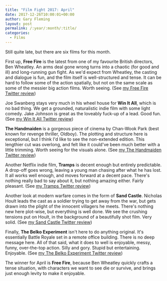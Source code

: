 ```yaml
---
title: "Film Fight 2017: April"
date: 2017-12-26T10:00:01+00:00
author: Gary Fleming
layout: post
permalink: /:year/:month/:title/
categories:
  - Films
---
```


Still quite late, but there are six films for this month.

First up, **Free Fire** is the latest from one of my favourite British directors, Ben Wheatley. An arms deal gone wrong turns into a chaotic (for good and ill) and long-running gun fight. As we'd expect from Wheatley, the casting and dialogue is fun, and the film itself is well-structured and tense. It can be hard to follow some of the action spatially, but not on the same scale as some of the messier big action films. Worth seeing. (See [my Free Fire Twitter review](https://twitter.com/garyfleming/status/848612676355883008))

Joe Swanberg stays very much in his wheel house for **Win It All**, which is no bad thing. We get a grounded, naturalistic indie film with some light comedy. Jake Johnson is great as the loveably fuck-up of a lead. Good fun. (See [my Win It All Twitter review](https://twitter.com/garyfleming/status/851450297813803008))

**The Handmaiden** is a gorgeous piece of cinema by Chan-Wook Park (best known for revenge thriller, Oldboy). The plotting and structure here is exceptional, but I think I'd like to see the non-extended edition. This lengthier cut was overlong, and felt like it could've been much better with a little trimming. Worth seeing for the visuals alone. (See [my The Handmaiden Twitter review](https://twitter.com/garyfleming/status/854378482117292032))

Another Netflix indie film, **Tramps** is decent enough but entirely predictable. A drop-off goes wrong, leaving a young man chasing after what he has lost. It all works well enough, and moves forward at a decent pace. There's nothing really bad to say about it, but nothing amazing either. Fairly pleasant. (See [my Tramps Twitter review](https://twitter.com/garyfleming/status/856627377580978176))

Another look at modern warfare comes in the form of **Sand Castle**. Nicholas Hoult leads the cast as a soldier trying to get away from the war, but gets drawn into the plight of the innocent villagers he meets. There's nothing new here plot-wise, but everything is well done. We see the crushing tensions put on Hoult, in the background of a beautifully shot film. Very solid. (See [my Sand Castle Twitter review](https://twitter.com/garyfleming/status/856627809200078850))

Finally, **The Belko Experiment** isn't here to do anything original. It's essentially Battle Royale set in a remote office building. There is no deep message here. All of that said, what it does to well is enjoyable, messy, funny, over-the-top action. Silly and gory. Stupid but entertaining. Enjoyable. (See [my The Belko Experiment Twitter review](https://twitter.com/garyfleming/status/857659567173496832))

The winner for April is **Free Fire**, because Ben Wheatley quickly crafts a tense situation, with characters we want to see die or survive, and brings just enough levity to make it enjoyable.
